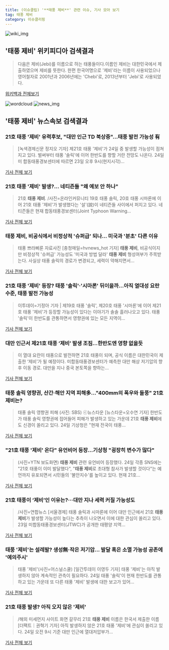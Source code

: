 ```yaml
---
title: (이슈클립) '**태풍 제비**' 관련 이슈, 기사 모아 보기
tag: 태풍 제비
category: 이슈클리핑
---
```

![wiki_img](https://user-images.githubusercontent.com/42597476/44503234-41136a80-a6d0-11e8-9071-6fc6418eafe4.png)
## **'**태풍 제비**'** 위키피디아 검색결과
>다음은 제비(Jebi)를 이름으로 하는 태풍들이다.이름인 제비는 대한민국에서 제출하였으며 제비를 뜻한다. 한편 한국어명으로 '제비'라는 이름이 사용되었으나 영어철자로 2001년과 2006년에는 'Chebi'로, 2013년부터 'Jebi'로 사용되었다.

<a href="https://ko.wikipedia.org/wiki/태풍 제비" target="_blank">위키백과 전체보기</a>

![wordcloud](https://s3.ap-northeast-2.amazonaws.com/lyrics101-wordcloud/2018-08-24-1535079842.png)
![news_img](https://user-images.githubusercontent.com/42597476/44507050-1206f400-a6e4-11e8-8d98-7ffbfebb353f.png)
## **'**태풍 제비**'** 뉴스속보 검색결과
### 21호 태풍 '제비' 유력후보, "대만 인근 TD 북상중"…태풍 발전 가능성 有

>[녹색경제신문 정지오 기자] 제21호 태풍 '제비'가 24일 중 발생할 가능성이 점쳐지고 있다. 벌써부터 태풍 '솔릭'에 이어 한반도를 향할 거란 전망도 나온다. 24일 미 합동태풍경보센터에 따르면 23일 오후 9시(현지시각)...

<a href="http://www.greened.kr/news/articleView.html?idxno=72810" target="_blank">기사 전체 보기</a>

### 21호 태풍 '제비' 발생?… 네티즌들 "왜 예보 안 하나"

>21호 **태풍 제비**. /사진=온라인커뮤니티 19호 태풍 솔릭, 20호 태풍 시마론에 이어 21호 태풍 '제비'가 발생했다는 '설'(說)이 네티즌들 사이에서 퍼지고 있다. 네티즌들은 현재 합동태풍경보센터(Joint Typhoon Warning...

<a href="http://moneys.mt.co.kr/news/mwView.php?no=2018082407448079548" target="_blank">기사 전체 보기</a>

### **태풍 제비**, 비공식에서 비정상적 '슈퍼급' 되나... 미국과 '분초' 다른 이유

>태풍 쁘라삐룬 자료사진 [충청매일=hvnews_hot 기자] **태풍 제비**, 비공식이지만 비정상적 '슈퍼급' 가능성도 '미국과 방법 달라' **태풍 제비** 형성여부가 주목받는다. 사실상 태풍 솔릭의 경로가 변경되고, 세력이 약해지면서...

<a href="http://www.ccdn.co.kr/news/articleView.html?idxno=536332" target="_blank">기사 전체 보기</a>

### 21호 태풍 '제비' 등장? 태풍 '솔릭'·'시마론' 뒤이을까…아직 열대성 요란 수준, 태풍 발전 가능성

>이투데이=기정아 기자 | 제19호 태풍 '솔릭', 제20호 태풍 '시마론'에 이어 제21호 태풍 '제비'가 등장할 가능성이 있다는 이야기가 솔솔 흘러나오고 있다. 태풍 '솔릭'이 한반도를 관통하면서 영향권에 있는 모든 지역이...

<a href="http://www.etoday.co.kr/news/section/newsview.php?idxno=1655709" target="_blank">기사 전체 보기</a>

### 대만 인근서 제21호 태풍 ‘제비’ 발생 조짐…한반도엔 영향 없을듯

>이 열대 요란이 태풍으로 발전하면 21호 태풍이 되며, 공식 이름은 대한민국이 제출한 ‘제비’가 될 예정이다. 미합동태풍경보센터가 예측한 대만 해상 저기압의 향후 이동 경로. 대만을 지나 중국 본토쪽을 향하는...

<a href="http://news.kmib.co.kr/article/view.asp?arcid=0012627404&code=61121111&cp=nv" target="_blank">기사 전체 보기</a>

### 태풍 솔릭 영향권, 산간·해안 지역 피해多…"400mm의 폭우와 돌풍" 21호 제비는?

>태풍 솔릭 영향권 피해 (사진: SBS) ⓒ뉴스타운 [뉴스타운=오수연 기자] 한반도가 태풍 솔릭 영향권에 접어들어 피해가 발생하고 있는 가운데 21호 **태풍 제비**에도 신경이 쏠리고 있다. 24일 기상청은 "현재 전국이 태풍...

<a href="http://www.newstown.co.kr/news/articleView.html?idxno=337807" target="_blank">기사 전체 보기</a>

### "21호 태풍 '제비' 온다" 유언비어 등장…기상청 "굉장히 변수가 많다"

>(사진=YTN 보도화면) **태풍 제비** 관련 유언비어 등장했다. 24일 각종 SNS에는 "21호 태풍이 이미 발달했다", "**태풍 제비**로 초대형 참사가 발생할 것이다"는 예언까지 유포되면서 시민들의 '불안지수'를 높이고 있다. 현재 21호...

<a href="http://www.anewsa.com/detail.php?number=1360564&thread=09r06" target="_blank">기사 전체 보기</a>

### 21호 태풍이 ‘제비’인 이유는?···대만 지나 세력 커질 가능성도

>/사진=연합뉴스 [서울경제] 태풍 솔릭과 시마론에 이어 대만 인근에서 21호 **태풍 제비**가 발생할 가능성이 높다는 추측이 나오면서 이에 대한 관심이 쏠리고 있다. 23일 미합동태풍경보센터(JTWC)가 공개한 태평양 지역...

<a href="http://www.sedaily.com/NewsView/1S3HGSSBUP" target="_blank">기사 전체 보기</a>

### 태풍 '제비'는 설레발? 생성無·작은 저기압… 발달 혹은 소멸 가능성 공존에 '예의주시'

>태풍 '제비'(사진=어스널스쿨) [일간투데이 이영두 기자] 태풍 '제비'는 아직 발생하지 않아 계속적인 관측이 필요하다. 24일 태풍 '솔릭'이 현재 한반도를 관통하고 있는 가운데 또 다른 태풍 '제비' 발생에 대한 보고가 있어...

<a href="http://www.dtoday.co.kr/news/articleView.html?idxno=276129" target="_blank">기사 전체 보기</a>

### 21호 태풍 발생? 아직 오지 않은 '제비'

>/해외 미세먼지 사이트 화면 갈무리 21호 **태풍 제비** 이름은 한국서 제출한 이름 [더팩트｜권혁기 기자] 아직 발생하지 않은 21호 태풍 '제비'에 관심이 쏠리고 있다. 24일 오전 9시 기준 대만 인근에 열대저압부가...

<a href="http://news.tf.co.kr/read/life/1731532.htm" target="_blank">기사 전체 보기</a>


